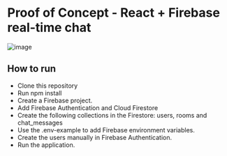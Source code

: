 # Proof of Concept - React + Firebase real-time chat

![image](https://github.com/user-attachments/assets/fc46470f-6221-4aff-8120-f966203dc2d7)


## How to run

- Clone this repository
- Run npm install
- Create a Firebase project.
- Add Firebase Authentication and Cloud Firestore
- Create the following collections in the Firestore: users, rooms and chat_messages
- Use the .env-example to add Firebase environment variables.
- Create the users manually in Firebase Authentication.
- Run the application.
